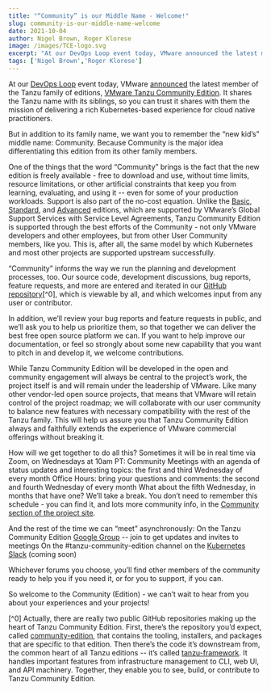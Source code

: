```yaml
---
title: "“Community” is our Middle Name - Welcome!"
slug: community-is-our-middle-name-welcome
date: 2021-10-04
author: Nigel Brown, Roger Klorese
image: /images/TCE-logo.svg
excerpt: "At our DevOps Loop event today, VMware announced the latest member of the Tanzu family of editions, VMware Tanzu Community Edition... we want you to remember the “new kid’s” middle name: Community. Because Community is the major idea differentiating this edition from its other family members."
tags: ['Nigel Brown','Roger Klorese']
---
```


At our [DevOps Loop](https://devopsloop.io) event today, VMware [announced](https://tanzu.vmware.com/content/blog/vmware-tanzu-community-edition-announcement) the latest member of the Tanzu family of editions, [VMware Tanzu Community Edition](https://tanzucommunityedition.io/). It shares the Tanzu name with its siblings, so you can trust it shares with them the mission of delivering a rich Kubernetes-based experience for cloud native practitioners.

But in addition to its family name, we want you to remember the “new kid’s” middle name: Community. Because Community is the major idea differentiating this edition from its other family members.

One of the things that the word “Community” brings is the fact that the new edition is freely available - free to download and use, without time limits, resource limitations, or other artificial constraints that keep you from learning, evaluating, and using it -- even for some of your production workloads. Support is also part of the no-cost equation. Unlike the [Basic](https://tanzu.vmware.com/tanzu/basic), [Standard](https://tanzu.vmware.com/tanzu/standard), and [Advanced](https://tanzu.vmware.com/tanzu/advanced) editions, which are supported by VMware’s Global Support Services with Service Level Agreements, Tanzu Community Edition is supported through the best efforts of the Community - not only VMware developers and other employees, but from other User Community members, like you. This is, after all, the same model by which Kubernetes and most other projects are supported upstream successfully.

“Community” informs the way we run the planning and development processes, too. Our source code, development discussions, bug reports, feature requests, and more are entered and iterated in our [GitHub repository](https://github.com/vmware-tanzu/community-edition)[^0], which is viewable by all, and which welcomes input from any user or contributor.

In addition, we’ll review your bug reports and feature requests in public, and we’ll ask you to help us prioritize them, so that together we can deliver the best free open source platform we can. If you want to help improve our documentation, or feel so strongly about some new capability that you want to pitch in and develop it, we welcome contributions.

While Tanzu Community Edition will be developed in the open and community engagement will always be central to the project’s work, the project itself is and will remain under the leadership of VMware.  Like many other vendor-led open source projects, that means that VMware will retain control of the project roadmap; we will collaborate with our user community to balance new features with necessary compatibility with the rest of the Tanzu family. This will help us assure you that Tanzu Community Edition always and faithfully extends the experience of VMware commercial offerings without breaking it.

How will we get together to do all this? Sometimes it will be in real time via Zoom, on Wednesdays at 10am PT:
Community Meetings with an agenda of status updates and interesting topics: the first and third Wednesday of every month
Office Hours: bring your questions and comments: the second and fourth Wednesday of every month
What about the fifth Wednesday, in months that have one? We’ll take a break. You don’t need to remember this schedule - you can find it, and lots more community info, in the [Community section of the project site](https://tanzucommunityedition.io/community).

And the rest of the time we can “meet” asynchronously:
On the Tanzu Community Edition [Google Group](https://groups.google.com/g/tanzu-community-edition) -- join to get updates and invites to meetings
On the #tanzu-community-edition channel on the [Kubernetes Slack](https://kubernetes.slack.com) (coming soon)

Whichever forums you choose, you’ll find other members of the community ready to help you if you need it, or for you to support, if you can.

So welcome to the Community (Edition) - we can’t wait to hear from you about your experiences and your projects!

[^0] Actually, there are really two public GitHub repositories making up the heart of Tanzu Community Edition. First, there’s the repository you’d expect, called [community-edition](https://github.com/vmware-tanzu/community-edition), that contains the tooling, installers, and packages that are specific to that edition. Then there’s the code it’s downstream from, the common heart of all Tanzu editions -- it’s called [tanzu-framework](https://github.com/vmware-tanzu/tanzu-framework). It handles important features from infrastructure management to CLI, web UI, and API machinery. Together, they enable you to see, build, or contribute to Tanzu Community Edition.
